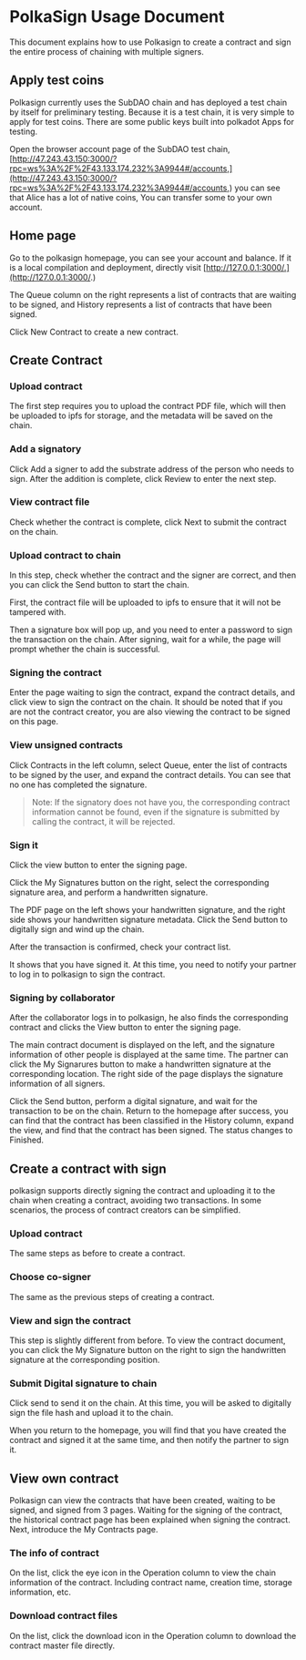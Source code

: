 # PolkaSign Usage Document

This document explains how to use Polkasign to create a contract and sign the entire process of chaining with multiple signers.

## Apply test coins

Polkasign currently uses the SubDAO chain and has deployed a test chain by itself for preliminary testing. Because it is a test chain, it is very simple to apply for test coins. There are some public keys built into polkadot Apps for testing. 

Open the browser account page of the SubDAO test chain, [http://47.243.43.150:3000/?rpc=ws%3A%2F%2F43.133.174.232%3A9944#/accounts,](http://47.243.43.150:3000/?rpc=ws%3A%2F%2F43.133.174.232%3A9944#/accounts,) you can see that Alice has a lot of native coins, You can transfer some to your own account.


## Home page

Go to the polkasign homepage, you can see your account and balance. If it is a local compilation and deployment, directly visit [http://127.0.0.1:3000/.](http://127.0.0.1:3000/.)


The Queue column on the right represents a list of contracts that are waiting to be signed, and History represents a list of contracts that have been signed. 

Click New Contract to create a new contract.

## Create Contract

### Upload contract

The first step requires you to upload the contract PDF file, which will then be uploaded to ipfs for storage, and the metadata will be saved on the chain.


### Add a signatory


Click Add a signer to add the substrate address of the person who needs to sign. After the addition is complete, click Review to enter the next step.

### View contract file


Check whether the contract is complete, click Next to submit the contract on the chain.

### Upload contract to chain


In this step, check whether the contract and the signer are correct, and then you can click the Send button to start the chain.


First, the contract file will be uploaded to ipfs to ensure that it will not be tampered with.


Then a signature box will pop up, and you need to enter a password to sign the transaction on the chain. After signing, wait for a while, the page will prompt whether the chain is successful.

### Signing the contract

Enter the page waiting to sign the contract, expand the contract details, and click view to sign the contract on the chain. It should be noted that if you are not the contract creator, you are also viewing the contract to be signed on this page.

### View unsigned contracts

Click Contracts in the left column, select Queue, enter the list of contracts to be signed by the user, and expand the contract details. You can see that no one has completed the signature.

>Note: If the signatory does not have you, the corresponding contract information cannot be found, even if the signature is submitted by calling the contract, it will be rejected.

### Sign it

Click the view button to enter the signing page.


Click the My Signatures button on the right, select the corresponding signature area, and perform a handwritten signature.


The PDF page on the left shows your handwritten signature, and the right side shows your handwritten signature metadata. Click the Send button to digitally sign and wind up the chain.




After the transaction is confirmed, check your contract list.


It shows that you have signed it. At this time, you need to notify your partner to log in to polkasign to sign the contract.

### Signing by collaborator

After the collaborator logs in to polkasign, he also finds the corresponding contract and clicks the View button to enter the signing page.


The main contract document is displayed on the left, and the signature information of other people is displayed at the same time. The partner can click the My Signarures button to make a handwritten signature at the corresponding location. The right side of the page displays the signature information of all signers.


Click the Send button, perform a digital signature, and wait for the transaction to be on the chain. Return to the homepage after success, you can find that the contract has been classified in the History column, expand the view, and find that the contract has been signed. The status changes to Finished.


## Create a contract with sign

polkasign supports directly signing the contract and uploading it to the chain when creating a contract, avoiding two transactions. In some scenarios, the process of contract creators can be simplified.

### Upload contract

The same steps as before to create a contract.


### Choose co-signer

The same as the previous steps of creating a contract.


### View and sign the contract

This step is slightly different from before. To view the contract document, you can click the My Signature button on the right to sign the handwritten signature at the corresponding position.


### Submit Digital signature to chain

Click send to send it on the chain. At this time, you will be asked to digitally sign the file hash and upload it to the chain.




When you return to the homepage, you will find that you have created the contract and signed it at the same time, and then notify the partner to sign it.


## View own contract

Polkasign can view the contracts that have been created, waiting to be signed, and signed from 3 pages. Waiting for the signing of the contract, the historical contract page has been explained when signing the contract. Next, introduce the My Contracts page.


### The info of contract

On the list, click the eye icon in the Operation column to view the chain information of the contract. Including contract name, creation time, storage information, etc.


### Download contract files

On the list, click the download icon in the Operation column to download the contract master file directly.

